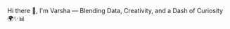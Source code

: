 Hi there 👋, I'm Varsha — Blending Data, Creativity, and a Dash of Curiosity 🌍✨📊


<!--
**varsharangaraju/varsharangaraju** is a ✨ _special_ ✨ repository because its `README.md` (this file) appears on your GitHub profile.



-  # About Me
🎓 BI Analyst with a Master’s in Data Science from Sacred Heart University.  
🌐 Passionate about Business Analytics, Data Visualization, and solving real-world business problems with data.  
💼 Experienced in turning complex datasets into actionable insights to drive strategic business decisions.  
💃 Outside of work, I enjoy dancing and coffee ☕.  

## 🎓 Education
**Master of Science in Data Science** – Sacred Heart University  
- Focus: Data Analytics, Machine Learning, Big Data, Statistical Modeling  
- Tools: Python, SQL, Tableau, Power BI, MySQL  

## 🚀 My Strengths
🤔 Analytical Thinking & Asking the Right Questions  
🎨 Creative Problem Solving & Business Aptitude  
🌟 Self-Starter & Collaborative Team Player  
🗣 Strong Communication & Stakeholder Management  

## 💻 Technical Skills

**Data Visualization & BI Tools:**  
![Power BI](https://upload.wikimedia.org/wikipedia/commons/0/0f/New_Power_BI_Logo.svg)  
![Tableau](https://upload.wikimedia.org/wikipedia/commons/6/6d/Tableau_Logo.png)  
![QlikSense](https://upload.wikimedia.org/wikipedia/commons/3/3a/Qlik_Logo.svg)  
![Looker](https://upload.wikimedia.org/wikipedia/commons/3/3e/Looker_logo.svg)  

**Data Analysis & Programming:**  
![Python](https://upload.wikimedia.org/wikipedia/commons/c/c3/Python-logo-notext.svg)  
![R](https://upload.wikimedia.org/wikipedia/commons/1/1b/R_logo.svg)  
![SQL](https://upload.wikimedia.org/wikipedia/commons/2/29/SQL_logo.svg)  
![Excel](https://upload.wikimedia.org/wikipedia/commons/4/4f/Microsoft_Excel_logo_2020.svg)  

**Cloud & Big Data:**  
![AWS](https://upload.wikimedia.org/wikipedia/commons/a/a9/Amazon_Web_Services_Logo.svg)  
![Azure](https://upload.wikimedia.org/wikipedia/commons/9/9d/Microsoft_Azure_Logo.svg)  
![GCP](https://upload.wikimedia.org/wikipedia/commons/5/5f/Google_Cloud_logo.svg)  
![Hadoop](https://upload.wikimedia.org/wikipedia/commons/4/4a/Apache_Hadoop_logo.svg)  
![Spark](https://upload.wikimedia.org/wikipedia/commons/1/19/Apache_Spark_logo.svg)  


